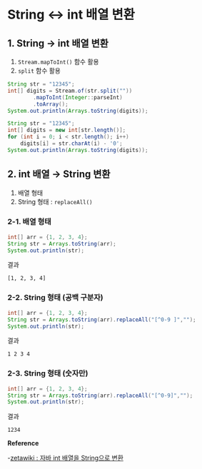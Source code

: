 # String ↔ int 배열 변환

## 1. String → int 배열 변환

1. `Stream.mapToInt()` 함수 활용
2. `split` 함수 활용

```java
String str = "12345";
int[] digits = Stream.of(str.split(""))
        .mapToInt(Integer::parseInt)
        .toArray();
System.out.println(Arrays.toString(digits));
```

```java
String str = "12345";
int[] digits = new int[str.length()];
for (int i = 0; i < str.length(); i++)
    digits[i] = str.charAt(i) - '0';
System.out.println(Arrays.toString(digits));
```

## 2. int 배열 → String 변환

1. 배열 형태
2. String 형태 : `replaceAll()`

### 2-1. 배열 형태
```java
int[] arr = {1, 2, 3, 4};
String str = Arrays.toString(arr);
System.out.println(str);
```

결과
```shell
[1, 2, 3, 4]
```

### 2-2. String 형태 (공백 구분자)
```java
int[] arr = {1, 2, 3, 4};
String str = Arrays.toString(arr).replaceAll("[^0-9 ]","");
System.out.println(str);
```

결과
```shell
1 2 3 4
```

### 2-3. String 형태 (숫자만)

```java
int[] arr = {1, 2, 3, 4};
String str = Arrays.toString(arr).replaceAll("[^0-9]","");
System.out.println(str);
```

결과
```shell
1234
```

**Reference**

-[zetawiki : 자바 int 배열을 String으로 변환](https://zetawiki.com/wiki/%EC%9E%90%EB%B0%94_int_%EB%B0%B0%EC%97%B4%EC%9D%84_String%EC%9C%BC%EB%A1%9C_%EB%B3%80%ED%99%98)